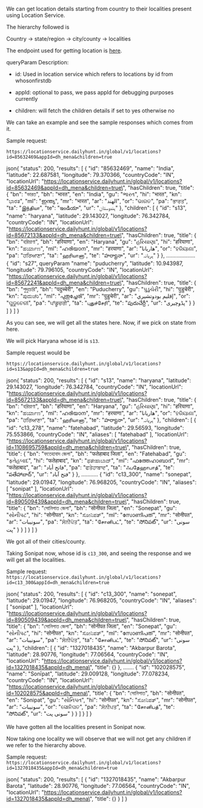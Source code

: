 We can get location details starting from country to their localities
present using Location Service.

The hierarchy followed is

Country -\> state/region -\> city/county -\> localities

The endpoint used for getting location is
[here](https://locationservice.dailyhunt.in/global/v1/countries/?iso_code=in&appId=dh_mena).

queryParam Description:

- id: Used in location service which refers to locations by id from
  whosonfirstdb

- appId: optional to pass, we pass appId for debugging purposes
  currently

- children: will fetch the children details if set to yes otherwise no

We can take an example and see the sample responses which comes from it.

Sample request:

`https://locationservice.dailyhunt.in/global/v1/locations?id=85632469&appId=dh_mena&children=true`

json{ \"status\": 200, \"results\": \[ { \"id\": \"85632469\", \"name\":
\"India\", \"latitude\": 22.687581, \"longitude\": 79.370366,
\"countryCode\": \"IN\", \"locationUrl\":
\"https://locationservice.dailyhunt.in/global/v1/locations?id=85632469&appId=dh_mena&children=true\",
\"hasChildren\": true, \"title\": { \"bn\": \"ভারত\", \"bh\": \"भारत\",
\"en\": \"India\", \"gu\": \"ભારત\", \"hi\": \"भारत\", \"kn\": \"ಭಾರತ\",
\"ml\": \"ഇന്ത്യ\", \"mr\": \"भारत\", \"ar\": \"الهند\", \"or\": \"ଭାରତ\",
\"pa\": \"ਭਾਰਤ\", \"ta\": \"இந்தியா\", \"te\": \"ఇండియా\", \"ur\":
\"ہندوستان\" }, \"children\": \[ { \"id\": \"s13\", \"name\":
\"haryana\", \"latitude\": 29.143027, \"longitude\": 76.342784,
\"countryCode\": \"IN\", \"locationUrl\":
\"https://locationservice.dailyhunt.in/global/v1/locations?id=85672133&appId=dh_mena&children=true\",
\"hasChildren\": true, \"title\": { \"bn\": \"হরিয়াণা\", \"bh\":
\"हरियाणा\", \"en\": \"Haryana\", \"gu\": \"હરિયાણા\", \"hi\":
\"हरियाणा\", \"kn\": \"ಹರ್ಯಾಣ\", \"ml\": \"ഹരിയാന\", \"mr\": \"हरयाणा\",
\"ar\": \"هاريانا\", \"or\": \"ହରିୟାଣା\", \"pa\": \"ਹਰਿਆਣਾ\", \"ta\":
\"ஹரியானா\", \"te\": \"హర్యానా\", \"ur\": \"ہریانہ\" } },
\...\...\...\...\...\.... { \"id\": \"s27\", queryParam \"name\":
\"puducherry\", \"latitude\": 10.943987, \"longitude\": 79.796105,
\"countryCode\": \"IN\", \"locationUrl\":
\"https://locationservice.dailyhunt.in/global/v1/locations?id=85672241&appId=dh_mena&children=true\",
\"hasChildren\": true, \"title\": { \"bn\": \"পুদুচেরি\", \"bh\":
\"पदुच्चेरी\", \"en\": \"Puducherry\", \"gu\": \"પુડુચેરી\", \"hi\":
\"पुडुचेरी\", \"kn\": \"ಪುದುಚೆರಿ\", \"ml\": \"പുതുച്ചേരി\", \"mr\": \"पुडुचेरी\",
\"ar\": \"إقليم بودوتشيري\", \"or\": \"ପୁଡୁଚେରୀ\", \"pa\": \"ਪਾਂਡੂਚਰੀ\",
\"ta\": \"புதுச்சேரி\", \"te\": \"పుదుచేర్రీ\", \"ur\": \"پڈوچیری\" } } \] }
\] }

As you can see, we will get all the states here. Now, if we pick on
state from here.

We will pick Haryana whose id is `s13`.

Sample request would be

`https://locationservice.dailyhunt.in/global/v1/locations?id=s13&appId=dh_mena&children=true`

json{ \"status\": 200, \"results\": \[ { \"id\": \"s13\", \"name\":
\"haryana\", \"latitude\": 29.143027, \"longitude\": 76.342784,
\"countryCode\": \"IN\", \"locationUrl\":
\"https://locationservice.dailyhunt.in/global/v1/locations?id=85672133&appId=dh_mena&children=true\",
\"hasChildren\": true, \"title\": { \"bn\": \"হরিয়াণা\", \"bh\":
\"हरियाणा\", \"en\": \"Haryana\", \"gu\": \"હરિયાણા\", \"hi\":
\"हरियाणा\", \"kn\": \"ಹರ್ಯಾಣ\", \"ml\": \"ഹരിയാന\", \"mr\": \"हरयाणा\",
\"ar\": \"هاريانا\", \"or\": \"ହରିୟାଣା\", \"pa\": \"ਹਰਿਆਣਾ\", \"ta\":
\"ஹரியானா\", \"te\": \"హర్యానా\", \"ur\": \"ہریانہ\" }, \"children\": \[ {
\"id\": \"c13_278\", \"name\": \"fatehabad\", \"latitude\": 29.56593,
\"longitude\": 75.553866, \"countryCode\": \"IN\", \"aliases\": \[
\"fatehabad\" \], \"locationUrl\":
\"https://locationservice.dailyhunt.in/global/v1/locations?id=1108695759&appId=dh_mena&children=true\",
\"hasChildren\": true, \"title\": { \"bn\": \"ফতেহাবাদ জেলা\", \"bh\":
\"फतेहाबाद जिला\", \"en\": \"Fatehabad\", \"gu\": \"ફતેહબાદ\", \"hi\":
\"फतेहाबाद\", \"kn\": \"ಫತೇಹಾಬಾದ್\", \"ml\": \"ഫത്തേഹാബാദ്\", \"mr\":
\"फतेहाबाद\", \"ar\": \"فاتح أباد\", \"pa\": \"ਫਤੇਹਾਬਾਦ\", \"ta\":
\"ஃபதேஹாபாத்\", \"te\": \"పతేహాబాద్\", \"ur\": \"فتح آباد\" } },
\...\...\..... { \"id\": \"c13_300\", \"name\": \"sonepat\",
\"latitude\": 29.01947, \"longitude\": 76.968205, \"countryCode\":
\"IN\", \"aliases\": \[ \"sonipat\" \], \"locationUrl\":
\"https://locationservice.dailyhunt.in/global/v1/locations?id=890509439&appId=dh_mena&children=true\",
\"hasChildren\": true, \"title\": { \"bn\": \"সোনিপাত জেলা\", \"bh\":
\"सोनीपत जिला\", \"en\": \"Sonepat\", \"gu\": \"સોનીપટ\", \"hi\":
\"सोनीपत\", \"kn\": \"ಸೋನಿಪತ್\", \"ml\": \"സോണിപത്\", \"mr\": \"सोनीपत\",
\"ar\": \"سونيبات\", \"pa\": \"ਸੋਨੀਪੱਤ\", \"ta\": \"சோனிபட்\", \"te\":
\"సోనిపట్\", \"ur\": \"سونی پت\" } } \] } \] }

We got all of their cities/county.

Taking Sonipat now, whose id is `c13_300`, and seeing the response and
we will get all the localities.

Sample request:
`https://locationservice.dailyhunt.in/global/v1/locations?id=c13_300&appId=dh_mena&children=true`

json{ \"status\": 200, \"results\": \[ { \"id\": \"c13_300\", \"name\":
\"sonepat\", \"latitude\": 29.01947, \"longitude\": 76.968205,
\"countryCode\": \"IN\", \"aliases\": \[ \"sonipat\" \],
\"locationUrl\":
\"https://locationservice.dailyhunt.in/global/v1/locations?id=890509439&appId=dh_mena&children=true\",
\"hasChildren\": true, \"title\": { \"bn\": \"সোনিপাত জেলা\", \"bh\":
\"सोनीपत जिला\", \"en\": \"Sonepat\", \"gu\": \"સોનીપટ\", \"hi\":
\"सोनीपत\", \"kn\": \"ಸೋನಿಪತ್\", \"ml\": \"സോണിപത്\", \"mr\": \"सोनीपत\",
\"ar\": \"سونيبات\", \"pa\": \"ਸੋਨੀਪੱਤ\", \"ta\": \"சோனிபட்\", \"te\":
\"సోనిపట్\", \"ur\": \"سونی پت\" }, \"children\": \[ { \"id\":
\"1327018435\", \"name\": \"Akbarpur Barota\", \"latitude\": 28.90776,
\"longitude\": 77.06564, \"countryCode\": \"IN\", \"locationUrl\":
\"https://locationservice.dailyhunt.in/global/v1/locations?id=1327018435&appId=dh_mena\",
\"title\": {} }, \...\.... { \"id\": \"102028575\", \"name\":
\"Sonīpat\", \"latitude\": 29.009128, \"longitude\": 77.078234,
\"countryCode\": \"IN\", \"locationUrl\":
\"https://locationservice.dailyhunt.in/global/v1/locations?id=102028575&appId=dh_mena\",
\"title\": { \"bn\": \"সোনিপাত\", \"bh\": \"सोनीपत\", \"en\":
\"Sonipat\", \"gu\": \"સોનિપત\", \"hi\": \"सोनीपत\", \"kn\": \"ಸೋನಿಪತ್\",
\"mr\": \"सोनीपत\", \"ar\": \"سونيبات\", \"or\": \"ସୋନିପତ\", \"pa\":
\"ਸੋਨੀਪਤ\", \"ta\": \"சோனிபத்\", \"te\": \"సోనిపట్\", \"ur\": \"سونی پت\" } }
\] } \] }

We have gotten all the localities present in Sonipat now.

Now taking one locality we will observe that we will not get any
children if we refer to the hierarchy above.

Sample request:
`https://locationservice.dailyhunt.in/global/v1/locations?id=1327018435&appId=dh_mena&children=true`

json{ \"status\": 200, \"results\": \[ { \"id\": \"1327018435\",
\"name\": \"Akbarpur Barota\", \"latitude\": 28.90776, \"longitude\":
77.06564, \"countryCode\": \"IN\", \"locationUrl\":
\"https://locationservice.dailyhunt.in/global/v1/locations?id=1327018435&appId=dh_mena\",
\"title\": {} } \] }
